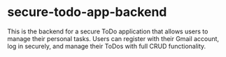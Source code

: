 # secure-todo-app-backend
This is the backend for a secure ToDo application that allows users to manage their personal tasks. Users can register with their Gmail account, log in securely, and manage their ToDos with full CRUD functionality.
